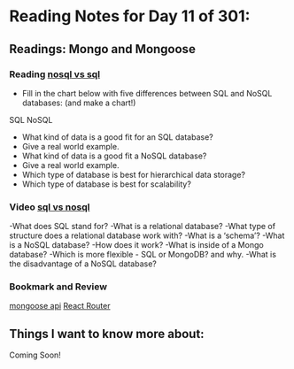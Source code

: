 # Reading Notes for Day 11 of 301:

## Readings: Mongo and Mongoose

### Reading [nosql vs sql](https://www.thegeekstuff.com/2014/01/sql-vs-nosql-db/?utm_source=tuicool)

- Fill in the chart below with five differences between SQL and NoSQL databases: (and make a chart!)

SQL	    NoSQL
 	 
 	 
 	 
 	 
- What kind of data is a good fit for an SQL database?
- Give a real world example.
- What kind of data is a good fit a NoSQL database?
- Give a real world example.
- Which type of database is best for hierarchical data storage?
- Which type of database is best for scalability?

### Video [sql vs nosql](https://www.youtube.com/watch?v=ZS_kXvOeQ5Y)

-What does SQL stand for?
-What is a relational database?
-What type of structure does a relational database work with?
-What is a ‘schema’?
-What is a NoSQL database?
-How does it work?
-What is inside of a Mongo database?
-Which is more flexible - SQL or MongoDB? and why.
-What is the disadvantage of a NoSQL database?

### Bookmark and Review
[mongoose api](https://mongoosejs.com/docs/api.html#Model)
[React Router](https://v5.reactrouter.com/web/api/BrowserRouter)

## Things I want to know more about:

Coming Soon!